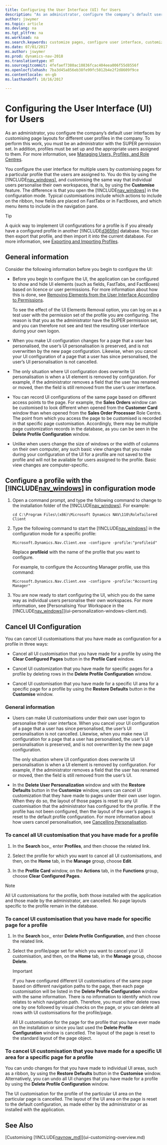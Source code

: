 ```yaml
---
title: Configuring the User Interface (UI) for Users
description: "As an administrator, configure the company’s default user interfaces by customising page layouts for different user profiles in the company."
author: jswymer
ms.topic: article
ms.devlang: na
ms.tgt_pltfrm: na
ms.workload: na
ms.search.keywords: customize pages, configure user interface, customize UI
ms.date: 07/01/2017
ms.author: jswymer
ms.prod: dynamics-nav-2018
ms.translationtype: HT
ms.sourcegitcommit: 4fefaef7380ac10836fcac404eea006f55d8556f
ms.openlocfilehash: 7ba3d45a856eb38fe99fc5012b4e2f2d8609f9ce
ms.contentlocale: en-gb
ms.lasthandoff: 10/16/2017

---
```

# <a name="configuring-the-user-interface-ui-for-users"></a>Configuring the User Interface (UI) for Users
As an administrator, you configure the company’s default user interfaces by customising page layouts for different user profiles in the company. To perform this work, you must be an administrator with the SUPER permission set. In addition, profiles must be set up and the appropriate users assigned to them. For more information, see [Managing Users, Profiles, and Role Centres](admin-users-profiles-roles.md).  
  
You configure the user interface for multiple users by customising pages for a particular profile that the users are assigned to. You do this by using the [!INCLUDE[nav_windows](includes/nav_windows_md.md)], and customising the same way that individual users personalise their own workspaces, that is, by using the **Customise** feature. The difference is that you open the [!INCLUDE[nav_windows](includes/nav_windows_md.md)] in the configuration mode. Typical customisations include which actions to include on the ribbon, how fields are placed on FastTabs or in FactBoxes, and which menu items to include in the navigation pane. 

> [!TIP]  
>  A quick way to implement UI configurations for a profile is if you already have a configured profile in another [!INCLUDE[d365fin](includes/d365fin_md.md)] database. You can then export that profile, and then import it into the current database. For more information, see [Exporting and Importing Profiles](admin-profiles.md#ExportImportProfile).  
  
## <a name="general-information"></a>General information
Consider the following information before you begin to configure the UI:
-   Before you begin to configure the UI, the application can be configured to show and hide UI elements (such as fields, FastTabs, and FactBoxes) based on licence or user permissions. For more information about how this is done, see [Removing Elements from the User Interface According to Permissions](https://msdn.microsoft.com/en-us/dynamics-nav/removing-elements-from-the-user-interface-according-to-permissions).

    To see the effect of the UI Elements Removal option, you can log on as a test user with the permission set of the profile you are configuring. The reason is that you as the administrator have the SUPER permission set, and you can therefore not see and test the resulting user interface during your own logon.    
-   When you make UI configuration changes for a page that a user has personalised, the user’s UI personalisation is preserved, and is not overwritten by the new page configuration. Likewise, when you cancel your UI configuration of a page that a user has since personalised, the user’s UI personalisation is not cancelled.
-   The only situation where UI configuration does overwrite UI personalisation is when a UI element is removed by configuration. For example, if the administrator removes a field that the user has renamed or moved, then the field is still removed from the user’s user interface.
-   You can record UI configurations of the same page based on different access points to the page. For example, the **Sales Orders** window can be customised to look different when opened from the **Customer Card** window than when opened from the **Sales Order Processor** Role Centre. The point from which you access the page to be customised is recorded in that specific page customisation. Accordingly, there may be multiple page customization records in the database, as you can be seen in the **Delete Profile Configuration** window.  
-   Unlike when users change the size of windows or the width of columns on their own computer, any such basic view changes that you make during your configuration of the UI for a profile are not saved to the profile and will not be available for users assigned to the profile. Basic view changes are computer-specific.   

## <a name="configure-a-profile-with-the-includenavwindowsincludesnavwindowsmdmd-in-configuration-mode"></a>Configure a profile with the [!INCLUDE[nav_windows](includes/nav_windows_md.md)] in configuration mode
1.  Open a command prompt, and type the following command to change to the installation folder of the [!INCLUDE[nav_windows](includes/nav_windows_md.md)]. For example:  
  
    ```  
    cd C:\Program Files\(x86)\Microsoft Dynamics NAV\110\RoleTailored Client  
    ```  
  
2.  Type the following command to start the [!INCLUDE[nav_windows](includes/nav_windows_md.md)] in the configuration mode for a specific profile:  
  
    ```  
    Microsoft.Dynamics.Nav.Client.exe -configure -profile:"profileid"  
    ```  
  
     Replace **profileid** with the name of the profile that you want to configure.  
  
     For example, to configure the Accounting Manager profile, use this command:  
  
    ```  
    Microsoft.Dynamics.Nav.Client.exe -configure -profile:"Accounting Manager"  
    ``` 

3. You are now ready to start configuring the UI, which you do the same way as individual users personalise their own workspaces. For more information, see [Personalising Your Workspace in the [!INCLUDE[nav_windows](includes/nav_windows_md.md)]](ui-personalization-windows-client.md). 

## <a name="cancel-ui-configuration"></a>Cancel UI Configuration
You can cancel UI customisations that you have made as configuration for a profile in three ways:  
  
-   Cancel all UI customisation that you have made for a profile by using the **Clear Configured Pages** button in the **Profile Card** window.  
  
-   Cancel UI customization that you have made for specific pages for a profile by deleting rows in the **Delete Profile Configuration** window.  
  
-   Cancel UI customisation that you have made for a specific UI area for a specific page for a profile by using the **Restore Defaults** button in the **Customise** window.  
  
### <a name="general-information"></a>General information  
-   Users can make UI customisations under their own user logon to personalise their user interface. When you cancel your UI configuration of a page that a user has since personalised, the user’s UI personalisation is not cancelled. Likewise, when you make new UI configuration for a page that a user has personalised, the user’s UI personalisation is preserved, and is not overwritten by the new page configuration.  

    The only situation where UI configuration does overwrite UI personalisation is when a UI element is removed by configuration. For example, if the administrator removes a field that the user has renamed or moved, then the field is still removed from the user’s UI.  
  
-   In the **Delete User Personalization** window and with the **Restore Defaults** button in the **Customize** window, users can cancel UI customization that they have made to pages under their own user logon. When they do so, the layout of those pages is reset to any UI customisation that the administrator has configured for the profile. If the profile has not been configured, then the layout of the user’s pages is reset to the default profile configuration. For more information about how users cancel personalisation, see [Cancelling Personalisation](ui-personalization-windows-client.md#CancelPersonalization).
  
### <a name="to-cancel-all-ui-customization-that-you-have-made-for-a-profile"></a>To cancel all UI customisation that you have made for a profile  
  
1.  In the **Search** box,, enter **Profiles**, and then choose the related link.  
  
2.  Select the profile for which you want to cancel all UI customisations, and then, on the **Home** tab, in the **Manage** group, choose **Edit**.  
  
3.  In the **Profile Card** window, on the **Actions** tab, in the **Functions** group, choose **Clear Configured Pages**.  
  
> [!NOTE]  
>  All UI customisations for the profile, both those installed with the application and those made by the administrator, are cancelled. No page layouts specific to the profile remain in the database.  
  
### <a name="to-cancel-ui-customization-that-you-have-made-for-specific-page-for-a-profile"></a>To cancel UI customisation that you have made for specific page for a profile  
  
1.  In the **Search** box,, enter **Delete Profile Configuration**, and then choose the related link.  
  
2.  Select the profile/page set for which you want to cancel your UI customisation, and then, on the **Home** tab, in the **Manage** group, choose **Delete**.  
  
    > [!IMPORTANT]  
    >  If you have configured different UI customisations of the same page based on different navigation paths to the page, then each page customisation will be listed in the **Delete Profile Configuration** window with the same information. There is no information to identify which row relates to which navigation path. Therefore, you must either delete rows one by one followed by visual checks on the page, or you can delete all rows with UI customisations for the profile/page.
    >    
    >  All UI customisation for the page for the profile that you have ever made on the installation or since you last used the **Delete Profile Configuration** window is cancelled. The layout of the page is reset to the standard layout of the page object.  
  
### <a name="to-cancel-ui-customization-that-you-have-made-for-a-specific-ui-area-for-a-specific-page-for-a-profile"></a>To cancel UI customisation that you have made for a specific UI area for a specific page for a profile  
  
You can undo changes for that you have made to individual UI areas, such as a ribbon, by using the **Restore Defaults** button in the **Customise** window. Alternatively, you can undo all UI changes that you have made for a profile by using the **Delete Profile Configuration** window.  
  
The UI customisation for the profile of the particular UI area on the particular page is cancelled. The layout of the UI area on the page is reset to the default configuration, as made either by the administrator or as installed with the application.  
  
## <a name="see-also"></a>See Also  
[Customising [!INCLUDE[navnow_md](includes/navnow_md.md)]](ui-customizing-overview.md)   
